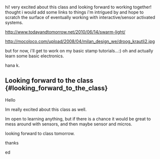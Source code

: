 hi! very excited about this class and looking forward to working
together! thought i would add some links to things i'm intrigued by and
hope to scratch the surface of eventually working with
interactive/sensor activated systems.

<http://www.todayandtomorrow.net/2010/06/14/swarm-light/>

<http://mocoloco.com/upload/2008/04/milan_design_we/droog_krautli2.jpg>

but for now, i'll get to work on my basic stamp tutorials...:) oh and
actually learn some basic electronics.

hana k.

## Looking forward to the class {#looking_forward_to_the_class}

Hello

Im really excited about this class as well.

Im open to learning anything, but if there is a chance it would be great
to mess around with sensors, and then maybe sensor and micros.

looking forward to class tomorrow.

thanks

ed

